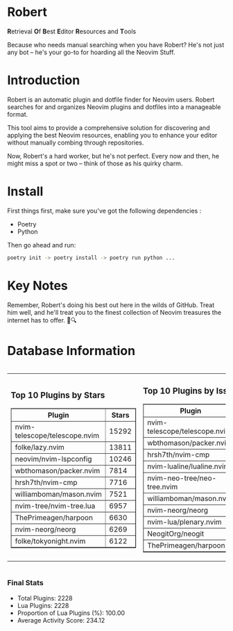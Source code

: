# Robert

**R**etrieval
**O**f
**B**est
**E**ditor
**R**esources and
**T**ools

Because who needs manual searching when you have Robert?
He's not just any bot – he's your go-to for hoarding all the Neovim Stuff.

# Introduction
Robert is an automatic plugin and dotfile finder for Neovim users. Robert searches for and organizes Neovim plugins and dotfiles into a manageable format.

This tool aims to provide a comprehensive solution for discovering and applying the best Neovim resources, enabling you to enhance your editor without manually combing through repositories.

Now, Robert's a hard worker, but he's not perfect. Every now and then, he might miss a spot or two – think of those as his quirky charm. 

# Install
 First things first, make sure you've got the following dependencies :
  - Poetry 
  - Python 

Then go ahead and run:

```bash
poetry init -> poetry install -> poetry run python ...
```
# Key Notes

Remember, Robert's doing his best out here in the wilds of GitHub. Treat him well, and he'll treat you to the finest collection of Neovim treasures the internet has to offer. 🎩🔍


# Database Information

<div style='display:flex;flex-direction:row;justify-content:space-between;'><table><tr><td><h3>Top 10 Plugins by Stars</h3><table border="1"><tr><th>Plugin</th><th>Stars</th></tr><tr><td>nvim-telescope/telescope.nvim</td><td>15292</td></tr><tr><td>folke/lazy.nvim</td><td>13811</td></tr><tr><td>neovim/nvim-lspconfig</td><td>10246</td></tr><tr><td>wbthomason/packer.nvim</td><td>7814</td></tr><tr><td>hrsh7th/nvim-cmp</td><td>7716</td></tr><tr><td>williamboman/mason.nvim</td><td>7521</td></tr><tr><td>nvim-tree/nvim-tree.lua</td><td>6957</td></tr><tr><td>ThePrimeagen/harpoon</td><td>6630</td></tr><tr><td>nvim-neorg/neorg</td><td>6269</td></tr><tr><td>folke/tokyonight.nvim</td><td>6122</td></tr></table></td><td><h3>Top 10 Plugins by Issues</h3><table border="1"><tr><th>Plugin</th><th>Issues</th></tr><tr><td>nvim-telescope/telescope.nvim</td><td>354</td></tr><tr><td>wbthomason/packer.nvim</td><td>306</td></tr><tr><td>hrsh7th/nvim-cmp</td><td>268</td></tr><tr><td>nvim-lualine/lualine.nvim</td><td>219</td></tr><tr><td>nvim-neo-tree/neo-tree.nvim</td><td>215</td></tr><tr><td>williamboman/mason.nvim</td><td>182</td></tr><tr><td>nvim-neorg/neorg</td><td>164</td></tr><tr><td>nvim-lua/plenary.nvim</td><td>140</td></tr><tr><td>NeogitOrg/neogit</td><td>116</td></tr><tr><td>ThePrimeagen/harpoon</td><td>115</td></tr></table></td><td><h3>Top 10 Plugins by Forks</h3><table border="1"><tr><th>Plugin</th><th>Forks</th></tr><tr><td>neovim/nvim-lspconfig</td><td>2040</td></tr><tr><td>nvim-telescope/telescope.nvim</td><td>817</td></tr><tr><td>nvim-tree/nvim-tree.lua</td><td>603</td></tr><tr><td>nvim-lualine/lualine.nvim</td><td>460</td></tr><tr><td>folke/tokyonight.nvim</td><td>403</td></tr><tr><td>hrsh7th/nvim-cmp</td><td>382</td></tr><tr><td>ThePrimeagen/harpoon</td><td>364</td></tr><tr><td>folke/lazy.nvim</td><td>331</td></tr><tr><td>jackMort/ChatGPT.nvim</td><td>311</td></tr><tr><td>nvimdev/lspsaga.nvim</td><td>287</td></tr></table></td></tr></table></div>

### Final Stats
- Total Plugins: 2228
- Lua Plugins: 2228
- Proportion of Lua Plugins (%): 100.00
- Average Activity Score: 234.12
